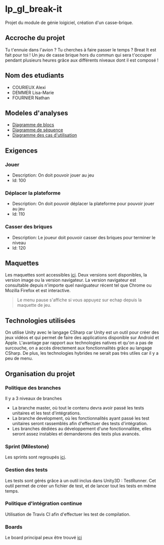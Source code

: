 # lp_gl_break-it
Projet du module de génie loigiciel, création d'un casse-brique.

## Accroche du projet
Tu t'ennuie dans l'avion ? Tu cherches à faire passer le temps ? Breat It est fait pour toi ! Un jeu de casse brique hors du commun qui sera t'occuper pendant plusieurs heures grâce aux différents niveaux dont il est composé ! 
## Nom des etudiants
- COURIEUX Alexi
- DEMMER Lisa-Marie
- FOURNIER Nathan
## Modeles d'analyses
- [Diagramme de blocs](https://github.com/AlexiGhost/lp_gl_break-it/blob/master/Documentation/Diagrammes/Diagramme_de_blocs.pdf)
- [Diagramme de séquence](https://github.com/AlexiGhost/lp_gl_break-it/blob/master/Documentation/Diagrammes/Diagramme_de_sequence.pdf)
- [Diagramme des cas d'utilisation](https://github.com/AlexiGhost/lp_gl_breakit/blob/master/Documentation/Diagrammes/Diagramme_de_cas_d_utilisation.pdf)
## Exigences
### Jouer
- Description: On doit pouvoir jouer au jeu 
- Id: 100
### Déplacer la plateforme
- Description: On doit pouvoir déplacer la plateforme pour pouvoir jouer au jeu
- Id: 110
### Casser des briques
- Description: Le joueur doit pouvoir casser des briques pour terminer le niveau
- Id: 120
## Maquettes
Les maquettes sont accessibles [ici](https://github.com/AlexiGhost/lp_gl_break-it/tree/master/Documentation/Maquettes).
Deux versions sont disponibles, la version image ou la version navigateur.
La version navigateur est consultable depuis n'importe quel naviguateur récent tel que Chrome ou Mozilla Firefox et est interactive.
> Le menu pause s'affiche si vous appuyez sur echap depuis la maquette de jeu.
## Technologies utilisées
On utilise Unity avec le langage CSharp car Unity est un outil pour créer des jeux vidéos et qui permet de faire des applications disponible sur Android et Apple. L'avantage par rapport aux technologies natives et qu'on a pas de surcouche, on a accès directement aux fonctionnalités grâce au langage CSharp. De plus, les technologies hybrides ne serait pas très utiles car il y a peu de menu.
## Organisation du projet

### Politique des branches
Il y a 3 niveaux de branches
- La branche master, où tout le contenu devra avoir passé les tests unitaires et les test d'intégrations.
- La branche development, où les fonctionnalités ayant passé les test unitaires seront rassemblés afin d'effectuer des tests d'intégration.
- Les branches dédiées au développement d'une fonctionnalitée, elles seront assez instables et demanderons des tests plus avancés.
### Sprint (Milestone)
Les sprints sont regroupés [ici](https://github.com/AlexiGhost/lp_gl_break-it/milestones).
### Gestion des tests
Les tests sont gérés grâce à un outil inclus dans Unity3D : TestRunner. Cet outil permet de créer un fichier de test, et de lancer tout les tests en même temps.
### Politique d'intégration continue
Utilisation de Travis CI afin d'effectuer les test de compilation.
### Boards
Le board principal peux être trouvé [ici](https://github.com/AlexiGhost/lp_gl_break-it/projects/1)
